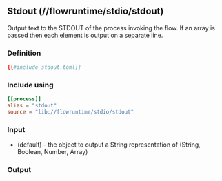 ## Stdout (//flowruntime/stdio/stdout)
Output text to the STDOUT of the process invoking the flow. If an array is passed then each element
is output on a separate line.

### Definition
```toml
{{#include stdout.toml}}
```

### Include using
```toml
[[process]]
alias = "stdout"
source = "lib://flowruntime/stdio/stdout"
```

### Input
* (default) - the object to output a String representation of (String, Boolean, Number, Array)

### Output